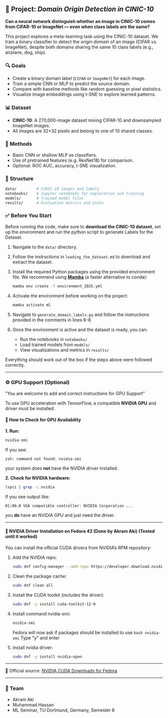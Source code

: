 ## 📘 Project: *Domain Origin Detection in CINIC-10*

**Can a neural network distinguish whether an image in CINIC-10 comes from CIFAR-10 or ImageNet — even when class labels are the same?**

This project explores a meta-learning task using the CINIC-10 dataset. We train a binary classifier to detect the *origin domain* of an image (CIFAR vs. ImageNet), despite both domains sharing the same 10 class labels (e.g., airplane, dog, ship).

### 🔍 Goals

* Create a binary domain label (`CIFAR` or `ImageNet`) for each image.
* Train a simple CNN or MLP to predict the source domain.
* Compare with baseline methods like random guessing or pixel statistics.
* Visualize image embeddings using t-SNE to explore learned patterns.

### 📊 Dataset

* **CINIC-10**: A 270,000-image dataset mixing CIFAR-10 and downsampled ImageNet images.
* All images are 32×32 pixels and belong to one of 10 shared classes.

### 🧠 Methods

* Basic CNN or shallow MLP as classifiers.
* Use of pretrained features (e.g. ResNet18) for comparison.
* Optional: ROC AUC, accuracy, t-SNE visualization.

### 📁 Structure

```bash
data/         # CINIC-10 images and labels
notebooks/    # Jupyter notebooks for exploration and training
models/       # Trained model files
results/      # Evaluation metrics and plots
```

### ✅ Before You Start

Before running the code, make sure to **download the CINIC-10 dataset**, set up the environment and run the python script to generate Labels for the Dataset.

1. Navigate to the `data/` directory.

2. Follow the instructions in `loading_the_dataset.md` to download and extract the dataset.

3. Install the required Python packages using the provided environment file.
   We recommend using **[Mamba](https://github.com/conda-forge/miniforge)** (a faster alternative to conda):

   ```bash
   mamba env create -f environment_2025.yml
   ```

4. Activate the environment before working on the project:

   ```bash
   mamba activate ml
   ```

5. Navigate to `generate_domain_labels.py` and follow the instructions provided in the comments in lines 6-8.

6. Once the environment is active and the dataset is ready, you can:

   * Run the notebooks in `notebooks/`
   * Load trained models from `models/`
   * View visualizations and metrics in `results/`

Everything should work out of the box if the steps above were followed correctly.


---

### ⚙️ GPU Support (Optional)
"You are welcome to add and correct instructions for GPU Support"

To use GPU acceleration with TensorFlow, a compatible **NVIDIA GPU** and driver must be installed.

#### 🧠 How to Check for GPU Availability

**1. Run:**

```bash
nvidia-smi
```

If you see:

```
zsh: command not found: nvidia-smi
```

your system does **not** have the NVIDIA driver installed.

**2. Check for NVIDIA hardware:**

```bash
lspci | grep -i nvidia
```

If you see output like:

```
01:00.0 VGA compatible controller: NVIDIA Corporation ...
```

you **do** have an NVIDIA GPU and just need the driver.

---

#### 🐧 NVIDIA Driver Installation on Fedora 42  (Done by Akram Aki) (Tested until it worked)

You can install the official CUDA drivers from NVIDIA’s RPM repository:

1. Add the NVIDIA repo:

   ```bash
   sudo dnf config-manager --add-repo https://developer.download.nvidia.com/compute/cuda/repos/fedora41/x86_64/cuda-fedora41.repo
   ```

2. Clean the package cache:

   ```bash
   sudo dnf clean all
   ```

3. Install the CUDA toolkit (includes the driver):

   ```bash
   sudo dnf -y install cuda-toolkit-12-9
   ```
4. Install command nvidia-smi:
    ```bash
   nvidia-smi
   ```
    Fedora will now ask if packages should be installed to use ```bash nvidia-smi```
    Type "y" and enter

5. Install nvidia driver:
    ```bash
   sudo dnf -y install nvidia-open
   ```  
---

📎 Official source:
[NVIDIA CUDA Downloads for Fedora](https://developer.nvidia.com/cuda-downloads?target_os=Linux&target_arch=x86_64&Distribution=Fedora&target_version=41&target_type=rpm_network)

---


### 👥 Team

* Akram Aki
* Muhammad Hassan
* ML Seminar, TU Dortmund, Germany, Semester 6
